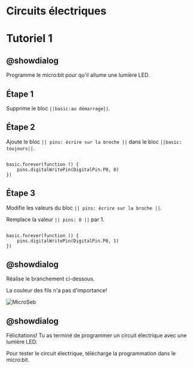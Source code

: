 # Circuits électriques

# Tutoriel 1

## @showdialog

Programme le micro:bit pour qu'il allume une lumière LED.

## Étape 1

Supprime le bloc ``||basic:au démarrage||``.

## Étape 2

Ajoute le bloc ``|| pins: écrire sur la broche ||`` dans le bloc ``||basic: toujours||``.


```blocks

basic.forever(function () {
    pins.digitalWritePin(DigitalPin.P0, 0)
})

```

## Étape 3

Modifie les valeurs du bloc ``|| pins: écrire sur la broche ||``.

Remplace la valeur ``|| pins: 0 ||`` par 1.


```blocks

basic.forever(function () {
    pins.digitalWritePin(DigitalPin.P0, 1)
})

```

## @showdialog 

Réalise le branchement ci-dessous.

La couleur des fils n'a pas d'importance!

![MicroSeb](https://github.com/sbergeroncp/micro-seb/blob/master/1.png?raw=true)

## @showdialog 

Félicitations! Tu as terminé de programmer un circuit électrique avec une lumière LED.

Pour tester le circuit électrique, télécharge la programmation dans le micro:bit.